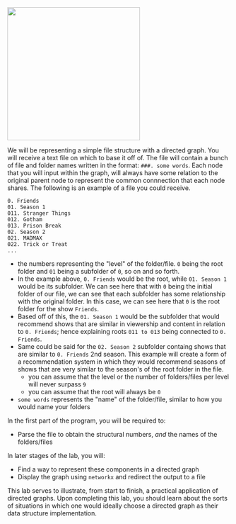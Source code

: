 <!--title={Parsing the File}-->

<!--badges={Python:100,Algorithms:50}-->

<!--concepts={directedGraphs, introToGraphs, useOfGraphs}-->

<img src = "https://images.pexels.com/photos/265685/pexels-photo-265685.jpeg?cs=srgb&dl=entertainment-ipad-mockup-265685.jpg&fm=jpg" width = "300px"/>

We will be representing a simple file structure with a directed graph. You will receive a text file on which to base it off of. The file will contain a bunch of file and folder names written in the format: `###. some words`. Each node that you will input within the graph, will always have some relation to the original parent node to represent the common connnection that each node shares. The following is an example of a file you could receive.

```
0. Friends
01. Season 1
011. Stranger Things
012. Gotham
013. Prison Break
02. Season 2
021. MADMAX
022. Trick or Treat
...
```

- the numbers representing the "level" of the folder/file. `0` being the root folder and `01` being a subfolder of `0`, so on and so forth. 
- In the example above, `0. Friends` would be the root, while `01. Season 1` would be its subfolder. We can see here that with `0` being  the initial folder of our file, we can see that each subfolder has some relationship with the original folder. In this case, we can see here that `0` is the root folder for the show `Friends`. 
- Based off of this, the `01. Season 1` would be the subfolder that would recommend shows that are similar in viewership and content in relation to `0. Friends`; hence explaining roots `011 to 013` being connected to `0. Friends`. 
- Same could be said for the `02. Season 2` subfolder containg shows that are similar to `0. Friends` 2nd season. This example will create a form of a recommendation system in which they would recommend seasons of shows that are very similar to the season's of the root folder in the file.
  - you can assume that the level or the number of folders/files per level will never surpass `9`
  - you can assume that the root will always be `0`
- `some words` represents the "name" of the folder/file, similar to how you would name your folders

In the first part of the program, you will be required to:

* Parse the file to obtain the structural numbers, *and* the names of the folders/files 

In later stages of the lab, you will:

* Find a way to represent these components in a directed graph
* Display the graph using `networkx` and redirect the output to a file 


This lab serves to illustrate, from start to finish, a practical application of directed graphs. Upon completing this lab, you should learn about the sorts of situations in which one would ideally choose a directed graph as their data structure implementation.

